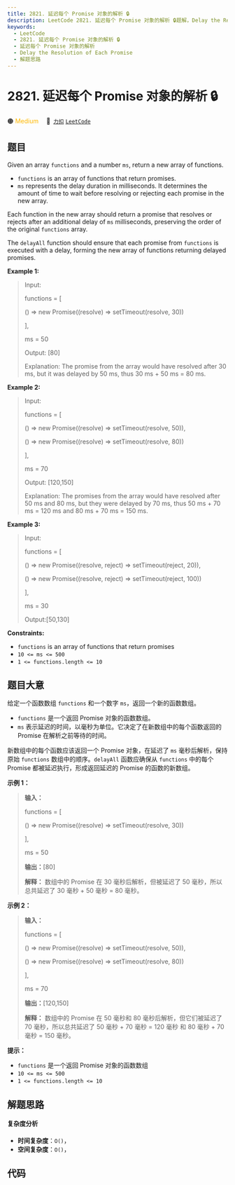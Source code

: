 ```yaml
---
title: 2821. 延迟每个 Promise 对象的解析 🔒
description: LeetCode 2821. 延迟每个 Promise 对象的解析 🔒题解，Delay the Resolution of Each Promise，包含解题思路、复杂度分析以及完整的 JavaScript 代码实现。
keywords:
  - LeetCode
  - 2821. 延迟每个 Promise 对象的解析 🔒
  - 延迟每个 Promise 对象的解析
  - Delay the Resolution of Each Promise
  - 解题思路
---
```


# 2821. 延迟每个 Promise 对象的解析 🔒

🟠 <font color=#ffb800>Medium</font>&emsp; 🔗&ensp;[`力扣`](https://leetcode.cn/problems/delay-the-resolution-of-each-promise) [`LeetCode`](https://leetcode.com/problems/delay-the-resolution-of-each-promise)

## 题目

Given an array `functions` and a number `ms`, return a new array of functions.

  * `functions` is an array of functions that return promises.
  * `ms` represents the delay duration in milliseconds. It determines the amount of time to wait before resolving or rejecting each promise in the new array.

Each function in the new array should return a promise that resolves or
rejects after an additional delay of `ms` milliseconds, preserving the order
of the original `functions` array.

The `delayAll` function should ensure that each promise from `functions` is
executed with a delay, forming the new array of functions returning delayed
promises.



**Example 1:**

> Input: 
> 
> functions = [
> 
>    () => new Promise((resolve) => setTimeout(resolve, 30))
> 
> ], 
> 
> ms = 50
> 
> Output: [80]
> 
> Explanation: The promise from the array would have resolved after 30 ms, but it was delayed by 50 ms, thus 30 ms + 50 ms = 80 ms.

**Example 2:**

> Input: 
> 
> functions = [
> 
> > 
> () => new Promise((resolve) => setTimeout(resolve, 50)),
> 
> > 
> () => new Promise((resolve) => setTimeout(resolve, 80))
> 
> ], 
> 
> ms = 70
> 
> Output: [120,150]
> 
> Explanation: The promises from the array would have resolved after 50 ms and 80 ms, but they were delayed by 70 ms, thus 50 ms + 70 ms = 120 ms and 80 ms + 70 ms = 150 ms.

**Example 3:**

> Input: 
> 
> functions = [
> 
> > 
> () => new Promise((resolve, reject) => setTimeout(reject, 20)), 
> 
> > 
> () => new Promise((resolve, reject) => setTimeout(reject, 100))
> 
> ], 
> 
> ms = 30
> 
> Output:[50,130]

**Constraints:**

  * `functions` is an array of functions that return promises
  * `10 <= ms <= 500`
  * `1 <= functions.length <= 10`


## 题目大意

给定一个函数数组 `functions` 和一个数字 `ms`，返回一个新的函数数组。

  * `functions` 是一个返回 Promise 对象的函数数组。
  * `ms` 表示延迟的时间，以毫秒为单位。它决定了在新数组中的每个函数返回的 Promise 在解析之前等待的时间。

新数组中的每个函数应该返回一个 Promise 对象，在延迟了 `ms` 毫秒后解析，保持原始 `functions` 数组中的顺序。`delayAll`
函数应确保从 `functions` 中的每个 Promise 都被延迟执行，形成返回延迟的 Promise 的函数的新数组。



**示例 1：**

> 
> 
> 
> 
> 
> **输入：**
> 
> functions = [
> 
>    () => new Promise((resolve) => setTimeout(resolve, 30))
> 
> ], 
> 
> ms = 50
> 
> **输出：**[80]
> 
> **解释：** 数组中的 Promise 在 30 毫秒后解析，但被延迟了 50 毫秒，所以总共延迟了 30 毫秒 + 50 毫秒 = 80 毫秒。
> 
> 

**示例 2：**

> 
> 
> 
> 
> 
> **输入：**
> 
> functions = [
> 
> > 
> () => new Promise((resolve) => setTimeout(resolve, 50)),
> 
> > 
> () => new Promise((resolve) => setTimeout(resolve, 80))
> 
> ], 
> 
> ms = 70
> 
> **输出：**[120,150]
> 
> **解释：** 数组中的 Promise 在 50 毫秒和 80 毫秒后解析，但它们被延迟了 70 毫秒，所以总共延迟了 50 毫秒 + 70 毫秒 = 120 毫秒 和 80 毫秒 + 70 毫秒 = 150 毫秒。
> 
> 



**提示：**

  * `functions` 是一个返回 Promise 对象的函数数组
  * `10 <= ms <= 500`
  * `1 <= functions.length <= 10`


## 解题思路

#### 复杂度分析

- **时间复杂度**：`O()`，
- **空间复杂度**：`O()`，

## 代码

```javascript

```